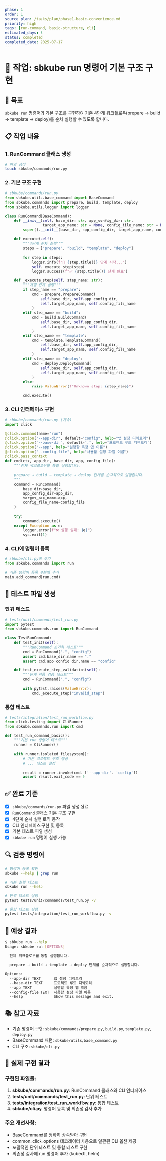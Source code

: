 ```yaml
---
phase: 1
order: 1
source_plan: /tasks/plan/phase1-basic-convenience.md
priority: high
tags: [run-command, basic-structure, cli]
estimated_days: 3
status: completed
completed_date: 2025-07-17
---
```


# 📌 작업: sbkube run 명령어 기본 구조 구현

## 🎯 목표
`sbkube run` 명령어의 기본 구조를 구현하여 기존 4단계 워크플로우(prepare → build → template → deploy)를 순차 실행할 수 있도록 합니다.

## 📋 작업 내용

### 1. RunCommand 클래스 생성
```bash
# 파일 생성
touch sbkube/commands/run.py
```

### 2. 기본 구조 구현
```python
# sbkube/commands/run.py
from sbkube.utils.base_command import BaseCommand
from sbkube.commands import prepare, build, template, deploy
from sbkube.utils.logger import logger

class RunCommand(BaseCommand):
    def __init__(self, base_dir: str, app_config_dir: str, 
                 target_app_name: str = None, config_file_name: str = None):
        super().__init__(base_dir, app_config_dir, target_app_name, config_file_name)
        
    def execute(self):
        """4단계 순차 실행"""
        steps = ["prepare", "build", "template", "deploy"]
        
        for step in steps:
            logger.info(f"🚀 {step.title()} 단계 시작...")
            self._execute_step(step)
            logger.success(f"✅ {step.title()} 단계 완료")
    
    def _execute_step(self, step_name: str):
        """개별 단계 실행"""
        if step_name == "prepare":
            cmd = prepare.PrepareCommand(
                self.base_dir, self.app_config_dir, 
                self.target_app_name, self.config_file_name
            )
        elif step_name == "build":
            cmd = build.BuildCommand(
                self.base_dir, self.app_config_dir,
                self.target_app_name, self.config_file_name
            )
        elif step_name == "template":
            cmd = template.TemplateCommand(
                self.base_dir, self.app_config_dir,
                self.target_app_name, self.config_file_name
            )
        elif step_name == "deploy":
            cmd = deploy.DeployCommand(
                self.base_dir, self.app_config_dir,
                self.target_app_name, self.config_file_name
            )
        else:
            raise ValueError(f"Unknown step: {step_name}")
            
        cmd.execute()
```

### 3. CLI 인터페이스 구현
```python
# sbkube/commands/run.py (계속)
import click

@click.command(name="run")
@click.option("--app-dir", default="config", help="앱 설정 디렉토리")
@click.option("--base-dir", default=".", help="프로젝트 루트 디렉토리")
@click.option("--app", help="실행할 특정 앱 이름")
@click.option("--config-file", help="사용할 설정 파일 이름")
@click.pass_context
def cmd(ctx, app_dir, base_dir, app, config_file):
    """전체 워크플로우를 통합 실행합니다.
    
    prepare → build → template → deploy 단계를 순차적으로 실행합니다.
    """
    command = RunCommand(
        base_dir=base_dir,
        app_config_dir=app_dir,
        target_app_name=app,
        config_file_name=config_file
    )
    
    try:
        command.execute()
    except Exception as e:
        logger.error(f"❌ 실행 실패: {e}")
        sys.exit(1)
```

### 4. CLI에 명령어 등록
```python
# sbkube/cli.py에 추가
from sbkube.commands import run

# 기존 명령어 등록 부분에 추가
main.add_command(run.cmd)
```

## 🧪 테스트 파일 생성

### 단위 테스트
```python
# tests/unit/commands/test_run.py
import pytest
from sbkube.commands.run import RunCommand

class TestRunCommand:
    def test_init(self):
        """RunCommand 초기화 테스트"""
        cmd = RunCommand(".", "config")
        assert cmd.base_dir.name == "."
        assert cmd.app_config_dir.name == "config"
    
    def test_execute_step_validation(self):
        """단계 이름 검증 테스트"""
        cmd = RunCommand(".", "config")
        
        with pytest.raises(ValueError):
            cmd._execute_step("invalid_step")
```

### 통합 테스트
```python
# tests/integration/test_run_workflow.py
from click.testing import CliRunner
from sbkube.commands.run import cmd

def test_run_command_basic():
    """기본 run 명령어 테스트"""
    runner = CliRunner()
    
    with runner.isolated_filesystem():
        # 기본 프로젝트 구조 생성
        # ... 테스트 설정
        
        result = runner.invoke(cmd, ['--app-dir', 'config'])
        assert result.exit_code == 0
```

## ✅ 완료 기준

- [x] `sbkube/commands/run.py` 파일 생성 완료
- [x] `RunCommand` 클래스 기본 구조 구현
- [x] 4단계 순차 실행 로직 동작
- [x] CLI 인터페이스 구현 및 등록
- [x] 기본 테스트 파일 생성
- [x] `sbkube run` 명령어 실행 가능

## 🔍 검증 명령어

```bash
# 명령어 등록 확인
sbkube --help | grep run

# 기본 실행 테스트
sbkube run --help

# 단위 테스트 실행
pytest tests/unit/commands/test_run.py -v

# 통합 테스트 실행
pytest tests/integration/test_run_workflow.py -v
```

## 📝 예상 결과

```bash
$ sbkube run --help
Usage: sbkube run [OPTIONS]

  전체 워크플로우를 통합 실행합니다.

  prepare → build → template → deploy 단계를 순차적으로 실행합니다.

Options:
  --app-dir TEXT      앱 설정 디렉토리
  --base-dir TEXT     프로젝트 루트 디렉토리
  --app TEXT          실행할 특정 앱 이름
  --config-file TEXT  사용할 설정 파일 이름
  --help              Show this message and exit.
```

## 📚 참고 자료

- 기존 명령어 구현: `sbkube/commands/prepare.py`, `build.py`, `template.py`, `deploy.py`
- BaseCommand 패턴: `sbkube/utils/base_command.py`
- CLI 구조: `sbkube/cli.py`

## 🎯 실제 구현 결과

### 구현된 파일들:
1. **sbkube/commands/run.py**: RunCommand 클래스와 CLI 인터페이스
2. **tests/unit/commands/test_run.py**: 단위 테스트
3. **tests/integration/test_run_workflow.py**: 통합 테스트
4. **sbkube/cli.py**: 명령어 등록 및 의존성 검사 추가

### 주요 개선사항:
- BaseCommand를 정확히 상속받아 구현
- common_click_options 데코레이터 사용으로 일관된 CLI 옵션 제공
- 포괄적인 단위 테스트 및 통합 테스트 구현
- 의존성 검사에 run 명령어 추가 (kubectl, helm)